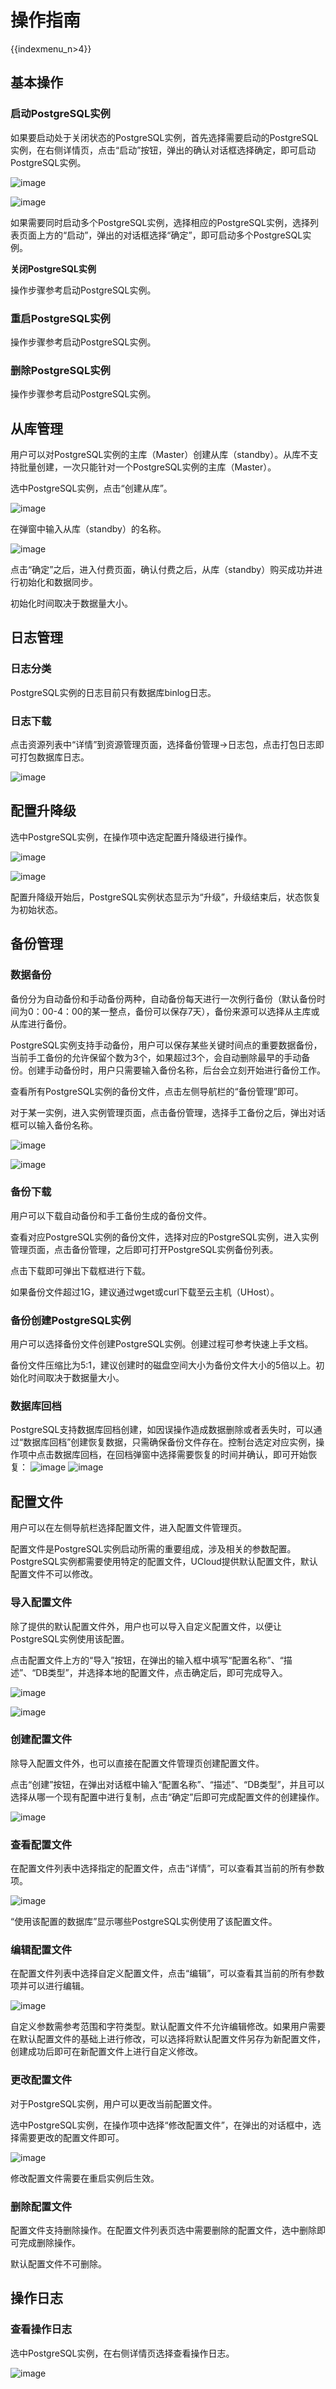 # 操作指南

{{indexmenu_n>4}}

## 基本操作

### 启动PostgreSQL实例

如果要启动处于关闭状态的PostgreSQL实例，首先选择需要启动的PostgreSQL实例，在右侧详情页，点击“启动”按钮，弹出的确认对话框选择确定，即可启动PostgreSQL实例。

![image](/images/pgv4start.png)

![image](/images/pgv4start1.png)

如果需要同时启动多个PostgreSQL实例，选择相应的PostgreSQL实例，选择列表页面上方的“启动”，弹出的对话框选择“确定”，即可启动多个PostgreSQL实例。

**关闭PostgreSQL实例**

操作步骤参考启动PostgreSQL实例。

### 重启PostgreSQL实例

操作步骤参考启动PostgreSQL实例。

### 删除PostgreSQL实例

操作步骤参考启动PostgreSQL实例。

## 从库管理

用户可以对PostgreSQL实例的主库（Master）创建从库（standby）。从库不支持批量创建，一次只能针对一个PostgreSQL实例的主库（Master）。

选中PostgreSQL实例，点击“创建从库”。

![image](/images/pgv4slave.png)

在弹窗中输入从库（standby）的名称。

![image](/images/pgv4slave1.png)

点击“确定”之后，进入付费页面，确认付费之后，从库（standby）购买成功并进行初始化和数据同步。

初始化时间取决于数据量大小。

## 日志管理

### 日志分类

PostgreSQL实例的日志目前只有数据库binlog日志。

### 日志下载

点击资源列表中“详情”到资源管理页面，选择备份管理-\>日志包，点击打包日志即可打包数据库日志。

![image](/images/pgv4log2.png)

## 配置升降级

选中PostgreSQL实例，在操作项中选定配置升降级进行操作。

![image](/images/pgv4updata.png)

![image](/images/pgv4updata1.png)

配置升降级开始后，PostgreSQL实例状态显示为“升级”，升级结束后，状态恢复为初始状态。

## 备份管理

### 数据备份

备份分为自动备份和手动备份两种，自动备份每天进行一次例行备份（默认备份时间为0：00-4：00的某一整点，备份可以保存7天），备份来源可以选择从主库或从库进行备份。

PostgreSQL实例支持手动备份，用户可以保存某些关键时间点的重要数据备份，当前手工备份的允许保留个数为3个，如果超过3个，会自动删除最早的手动备份。创建手动备份时，用户只需要输入备份名称，后台会立刻开始进行备份工作。

查看所有PostgreSQL实例的备份文件，点击左侧导航栏的“备份管理”即可。

对于某一实例，进入实例管理页面，点击备份管理，选择手工备份之后，弹出对话框可以输入备份名称。

![image](/images/pgv4backup.png)

![image](/images/pgv4backup1.png)

### 备份下载

用户可以下载自动备份和手工备份生成的备份文件。

查看对应PostgreSQL实例的备份文件，选择对应的PostgreSQL实例，进入实例管理页面，点击备份管理，之后即可打开PostgreSQL实例备份列表。

点击下载即可弹出下载框进行下载。

如果备份文件超过1G，建议通过wget或curl下载至云主机（UHost）。

### 备份创建PostgreSQL实例

用户可以选择备份文件创建PostgreSQL实例。创建过程可参考快速上手文档。

备份文件压缩比为5:1，建议创建时的磁盘空间大小为备份文件大小的5倍以上。初始化时间取决于数据量大小。

### 数据库回档

PostgreSQL支持数据库回档创建，如因误操作造成数据删除或者丢失时，可以通过“数据库回档”创建恢复数据，只需确保备份文件存在。控制台选定对应实例，操作项中点击数据库回档，在回档弹窗中选择需要恢复的时间并确认，即可开始恢复：
![image](/images/pgv4backup3.png)
![image](/images/pgv4backup2.png)

## 配置文件

用户可以在左侧导航栏选择配置文件，进入配置文件管理页。

配置文件是PostgreSQL实例启动所需的重要组成，涉及相关的参数配置。PostgreSQL实例都需要使用特定的配置文件，UCloud提供默认配置文件，默认配置文件不可以修改。

### 导入配置文件

除了提供的默认配置文件外，用户也可以导入自定义配置文件，以便让PostgreSQL实例使用该配置。

点击配置文件上方的“导入”按钮，在弹出的输入框中填写“配置名称”、“描述”、“DB类型”，并选择本地的配置文件，点击确定后，即可完成导入。

![image](/images/pgv4config.png)

![image](/images/pgv4config2.png)

### 创建配置文件

除导入配置文件外，也可以直接在配置文件管理页创建配置文件。

点击“创建”按钮，在弹出对话框中输入“配置名称”、“描述”、“DB类型”，并且可以选择从哪一个现有配置中进行复制，点击“确定”后即可完成配置文件的创建操作。

![image](/images/pgv4config1.png)

### 查看配置文件

在配置文件列表中选择指定的配置文件，点击“详情”，可以查看其当前的所有参数项。

![image](/images/pgv4config3.png)

“使用该配置的数据库”显示哪些PostgreSQL实例使用了该配置文件。

### 编辑配置文件

在配置文件列表中选择自定义配置文件，点击“编辑”，可以查看其当前的所有参数项并可以进行编辑。

![image](/images/pgv4config4.png)

自定义参数需参考范围和字符类型。默认配置文件不允许编辑修改。如果用户需要在默认配置文件的基础上进行修改，可以选择将默认配置文件另存为新配置文件，创建成功后即可在新配置文件上进行自定义修改。

### 更改配置文件

对于PostgreSQL实例，用户可以更改当前配置文件。

选中PostgreSQL实例，在操作项中选择“修改配置文件”，在弹出的对话框中，选择需要更改的配置文件即可。

![image](/images/pgv4config5.png)

修改配置文件需要在重启实例后生效。

### 删除配置文件

配置文件支持删除操作。在配置文件列表页选中需要删除的配置文件，选中删除即可完成删除操作。

默认配置文件不可删除。

## 操作日志

### 查看操作日志

选中PostgreSQL实例，在右侧详情页选择查看操作日志。

![image](/images/pgv4log1.png)
